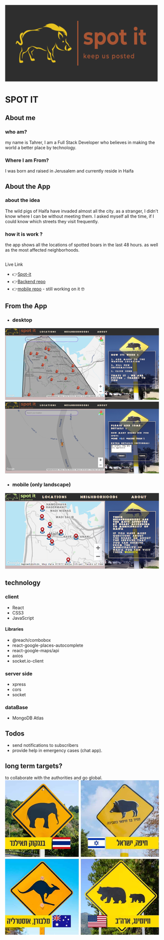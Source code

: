  
![logo](/client/src/assets/images/readme.png "Optional Title")
# SPOT IT

## About me
### who am?
 my name is Tahrer, I am a Full Stack Developer who believes in making the world a better place by technology.
### Where I am From?
I was born and raised in Jerusalem and currently reside in Haifa

## About the App
### about the idea
The wild pigs of Haifa have invaded almost all the city. as a stranger, I didn't know where I can be without meeting them. I asked myself all the time, if I could know which streets they visit frequently.

### how it is work ?
the app shows all the locations of spotted boars in the last 48 hours. as well as the most affected neighborhoods.

## 
Live Link 
* 👉[Spot-it](https://spot-it-web-2022.netlify.app/)
* 👉[Backend repo](https://github.com/tahrer007/spot-it-server)
* 👉[mobile repo](https://github.com/tahrer007/spot-it-mobile) - still working on it 🤓


## From the App
* ### desktop
![desktop](/client/src/assets/images/readMe/desktop1.png "Optional Title")
![desktop2](/client/src/assets/images/readMe/desktop2.png "Optional Title")
*  ### mobile (only landscape)
![mobile](/client/src/assets/images/readMe/mobile.png "Optional Title")

## technology 
### client 
* React 
* CSS3
* JavaScript
 #### Libraries
* @reach/combobox
* react-google-places-autocomplete
* react-google-maps/api
* axios 
* socket.io-client
### server side 
* xpress 
* cors
* socket
### dataBase 
* MongoDB Atlas


## Todos 
* send notifications to subscribers 
* provide help in emergency cases (chat app).

## long term targets?
to collaborate with the authorities and go global.
![global](/client/src/assets/images/global.jpg "Optional Title")
